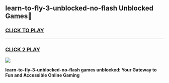 
## learn-to-fly-3-unblocked-no-flash Unblocked Games👋
<h3>
<a href="https://news.freeplayer.one?title=learn-to-fly-3-unblocked-no-flash&ref=16F">CLICK TO PLAY</a></h3>
<hr>

<h3>
<a href="https://news.freeplayer.one?title=learn-to-fly-3-unblocked-no-flash&ref=16F">CLICK 2 PLAY</a>
  
</h3>

<a href="https://news.freeplayer.one?title=learn-to-fly-3-unblocked-no-flash&ref=16F/"><img src="https://clearcache.store/games.png"></a>


**learn-to-fly-3-unblocked-no-flash games unblocked: Your Gateway to Fun and Accessible Online Gaming**
